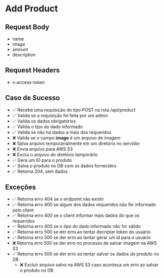 # Add Product

## Request Body
* name
* image
* amount
* description

## Request Headers
* x-access-token

## Caso de Sucesso

- ✅ Recebe uma requisição do tipo POST na rota /api/product
- ✅ Valida se a requisição foi feita por um admin
- ✅ Valida os dados obrigatórios
- ✅ Valida o tipo do dado informado
- ✅ Valida se não há dados a mais dos requeridos
- ❌ Valida se o campo **image** é um arquivo de imagem
- ❌ Salva arquivo temporarialmente em um diretório no servidor
- ❌ Envia arquivo para AWS S3
- ❌ Exclui o arquivo do diretório temporário
- ✅ Gera um ID para o produto
- ✅ Salva o produto no DB com os dados fornecidos
- ✅ Retorna 204, sem dados


## Exceções

- ✅ Retorna erro 404 se o endpoint não existir
- ✅ Retorna erro 400 se algum dos dados requeridos não for informado pelo client
- ✅ Retorna erro 400 se o client informar mais dados do que os requeridos
- ✅ Retorna erro 400 se o tipo do dado informado não for válido
- ✅ Retorna erro 500 se der erro ao tentar decriptar token do usuário
- ✅ Retorna erro 500 se der erro ao tentar gerar um id para o usuário
- ❌ Retorna erro 500 se der erro no processo de salvar imagem na AWS S3
- ✅ Retorna erro 500 se der erro ao tentar salvar os dados do produto no DB
  - ❌ Excluir arquivo salvo na AWS S3 caso aconteça um erro ao salvar o produto no DB



